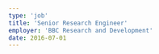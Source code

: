 ```yaml
---
type: 'job'
title: 'Senior Research Engineer'
employer: 'BBC Research and Development'
date: 2016-07-01
---
```

